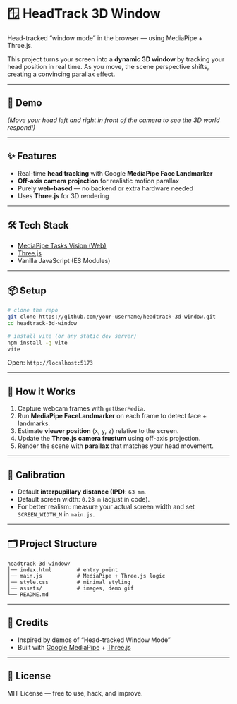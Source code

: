 # 🪟 HeadTrack 3D Window

Head-tracked “window mode” in the browser — using MediaPipe + Three.js.

This project turns your screen into a **dynamic 3D window** by tracking your head position in real time. As you move, the scene perspective shifts, creating a convincing parallax effect.

---

## 🚀 Demo

*(Move your head left and right in front of the camera to see the 3D world respond!)*

---

## ✨ Features

* Real-time **head tracking** with Google **MediaPipe Face Landmarker**
* **Off-axis camera projection** for realistic motion parallax
* Purely **web-based** — no backend or extra hardware needed
* Uses **Three.js** for 3D rendering

---

## 🛠️ Tech Stack

* [MediaPipe Tasks Vision (Web)](https://ai.google.dev/edge/mediapipe/solutions/vision/face_landmarker/web_js)
* [Three.js](https://threejs.org/)
* Vanilla JavaScript (ES Modules)

---

## 📦 Setup

```bash
# clone the repo
git clone https://github.com/your-username/headtrack-3d-window.git
cd headtrack-3d-window

# install vite (or any static dev server)
npm install -g vite
vite
```

Open: `http://localhost:5173`

---

## 📄 How it Works

1. Capture webcam frames with `getUserMedia`.
2. Run **MediaPipe FaceLandmarker** on each frame to detect face + landmarks.
3. Estimate **viewer position** (x, y, z) relative to the screen.
4. Update the **Three.js camera frustum** using off-axis projection.
5. Render the scene with **parallax** that matches your head movement.

---

## 🔧 Calibration

* Default **interpupillary distance (IPD)**: `63 mm`.
* Default screen width: `0.28 m` (adjust in code).
* For better realism: measure your actual screen width and set `SCREEN_WIDTH_M` in `main.js`.

---

## 🗂️ Project Structure

```
headtrack-3d-window/
│── index.html        # entry point
│── main.js           # MediaPipe + Three.js logic
│── style.css         # minimal styling
│── assets/           # images, demo gif
└── README.md
```

---

## 🙌 Credits

* Inspired by demos of “Head-tracked Window Mode”
* Built with [Google MediaPipe](https://ai.google.dev/edge/mediapipe/solutions/guide) + [Three.js](https://threejs.org/)

---

## 📜 License

MIT License — free to use, hack, and improve.
